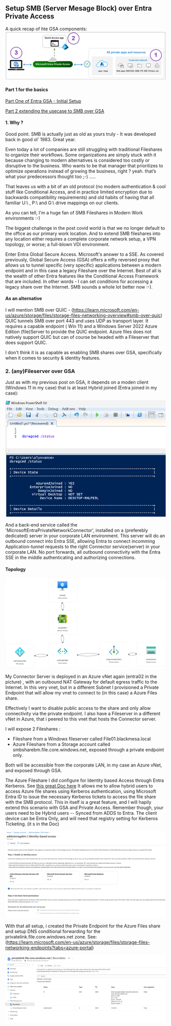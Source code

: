 
###

## Setup SMB (Server Mesage Block) over Entra Private Access

A quick recap of hte GSA components: 
![Screenshot](https://github.com/verboompj/EntraGSA/blob/main/Pictures/private-access-diagram-quick-access3.png)

#### Part 1 for the basics

[Part One of Entra GSA - Initial Setup](https://github.com/verboompj/EntraGSA/blob/main/EntraGSA_Part1.md)

[Part 2 extending the usecase to SMB over GSA](https://github.com/verboompj/EntraGSA/blob/main/EntraGSA_Part2.md#setup-smb-server-mesage-block-over-entra-private-access) 

#### 1. Why ? 


Good point. SMB is actually just as old as yours truly - It was developed back in good ol' 1983. Great year. 

Even today a lot of companies are still struggling with traditional Fileshares to organize their workflows. Some organizations are simply stuck with it because changing to modern alternatives is considered too costly or disruptive to the business. Who wants to be that manager that prioritizes to optimize operations instead of growing the business, right ? yeah. that’s what your predecessors thought too ;-) ..... 

That leaves us with a bit of an old protocol (no modern authentication & cool stuff like Conditional Access, and in practice limited encryption due to backwards compatibility requirements) and old habits of having that all familiar U:\ , P:\ and G:\ drive mappings on our clients. 

As you can tell, I'm a huge fan of SMB Fileshares in Modern Work environments :-) 

The biggest challenge in the post covid world is that we no longer default to the office as our primary work location. And to extend SMB fileshares into any location either requires a complete corporate network setup, a VPN topology, or worse; a full-blown VDI environment.

Enter Entra Global Secure Access. Microsoft's answer to a SSE. As covered previously, Global Secure Access (GSA) offers a nifty reversed proxy that allows us to tunnel specific (very specific) applications between a modern endpoint and in this case a legacy Fileshare over the Internet. Best of all is the wealth of other Entra features like the Conditional Access Framework that are included. In other words - I can set conditions for accessing a legacy share over the Internet. SMB sounds a whole lot better now :-).

#### As an alternative 
I will mention SMB over QUIC - (https://learn.microsoft.com/en-us/azure/storage/files/storage-files-networking-overview#smb-over-quic) QUIC tunnels SMB over port 443 and uses UDP as transport layer. 
It requires a capable endpoint ( Win 11) and a Windows Server 2022 Azure Edition (file)Server to provide the QUIC endpoint. 
Azure files does not natively support QUIC but can of course be headed with a Fileserver that does support QUIC. 

I don't think it is as capable as enabling SMB shares over GSA, specifically when it comes to security & identity features. 

### 2. (any)Fileserver over GSA


Just as with my previous post on GSA, it depends on a moden client (Windows 11 in my case) that is at least Hybrid joined (Entra joined in my case):

![Screenshot](https://github.com/verboompj/EntraGSA/blob/main/Pictures/validateentrajoined.png)

And a back-end service called the 'MicrosoftEntraPrivateNetworkConnector', installed on a (preferebly dedicated) server in your corporate LAN environment. This server will do an outbound connect into Entra SSE, allowing Entra to connect incomming Application-tunnel requests to the right Connector service(server) in your corporate LAN. No port forwards, all outbound connectivity with the Entra SSE in the middle authenticating and authorizing connections. 

#### Topology

![Screenshot](https://github.com/verboompj/EntraGSA/blob/main/Pictures/AVDBMRG.png)

My Connector Server is deployed in an Azure vNet again (entra02 in the picture) , with an outbound NAT Gateway for default egress traffic to the Internet. In this very vnet, but in a different Subnet I provisioned a Private Endpoint that will allow my vnet to connect to (in this case) a Azure Files share.

Effectively I want to disable public access to the share and only allow connectivity via the private endpoint. 
I also have a Fileserver in a different vNet in Azure, that i peered to this vnet that hosts the Connector server. 

I will expose 2 Fileshares :
- Fileshare from a Windows fileserver called File01.blackmesa.local
- Azure Fileshare from a Storage account called smbsharebm.file.core.windows.net, exposed through a private endpoint only.

Both will be accessible from the corporate LAN, in my case an Azure vNet, and exposed through GSA. 

The Azure Fileshare I did configure for Identity based Access through Entra Kerberos. See [this great Doc here](https://learn.microsoft.com/en-us/azure/storage/files/storage-files-identity-auth-hybrid-identities-enable?tabs=azure-portal%2Cregkey)
It allows me to allow hybrid users to access Azure file shares using Kerberos authentication, using Microsoft Entra ID to issue the necessary Kerberos tickets to access the file share with the SMB protocol. This in itself is a great feature, and I will hapily extend this scenario with GSA and Private Access. Remember though, your users need to be Hybrid users -- Synced from ADDS to Entra. The client device can be Entra Only, and will need that registry setting for Kerberos Ticketing. (it s in the Doc) 



![Screenshot](https://github.com/verboompj/EntraGSA/blob/main/Pictures/setupazurefiles.png)

With that all setup, i created the Private Endpoint for the Azure Files share and setup DNS conditional forwarding for the privatelink.file.core.windows.net zone. See: (https://learn.microsoft.com/en-us/azure/storage/files/storage-files-networking-endpoints?tabs=azure-portal)

![Screenshot](https://github.com/verboompj/EntraGSA/blob/main/Pictures/privlinkdns.png)






